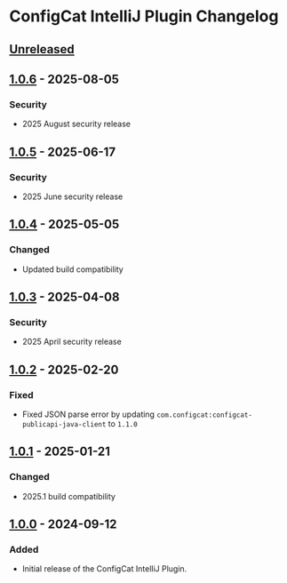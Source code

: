 <!-- Keep a Changelog guide -> https://keepachangelog.com -->

# ConfigCat IntelliJ Plugin Changelog

## [Unreleased]

## [1.0.6] - 2025-08-05

### Security

- 2025 August security release

## [1.0.5] - 2025-06-17

### Security

- 2025 June security release

## [1.0.4] - 2025-05-05

### Changed

- Updated build compatibility

## [1.0.3] - 2025-04-08

### Security

- 2025 April security release

## [1.0.2] - 2025-02-20

### Fixed

- Fixed JSON parse error by updating `com.configcat:configcat-publicapi-java-client` to `1.1.0`

## [1.0.1] - 2025-01-21

### Changed

- 2025.1 build compatibility

## [1.0.0] - 2024-09-12

### Added

- Initial release of the ConfigCat IntelliJ Plugin.

[Unreleased]: https://github.com/configcat/intellij-plugin/compare/v1.0.6...HEAD
[1.0.6]: https://github.com/configcat/intellij-plugin/compare/v1.0.5...v1.0.6
[1.0.5]: https://github.com/configcat/intellij-plugin/compare/v1.0.4...v1.0.5
[1.0.4]: https://github.com/configcat/intellij-plugin/compare/v1.0.3...v1.0.4
[1.0.3]: https://github.com/configcat/intellij-plugin/compare/v1.0.2...v1.0.3
[1.0.2]: https://github.com/configcat/intellij-plugin/compare/v1.0.1...v1.0.2
[1.0.1]: https://github.com/configcat/intellij-plugin/compare/v1.0.0...v1.0.1
[1.0.0]: https://github.com/configcat/intellij-plugin/commits/v1.0.0
